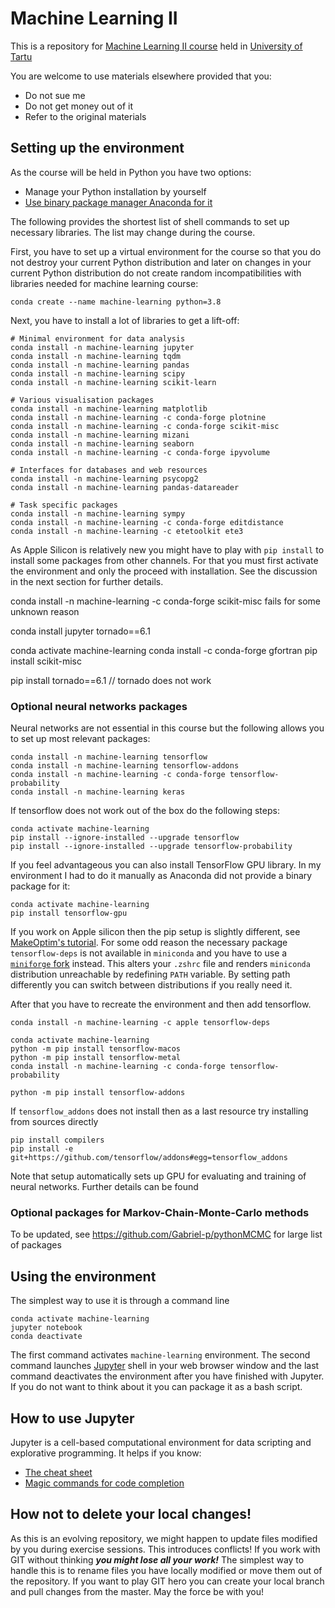 # Machine Learning II

This is a repository for [Machine Learning II course](https://courses.cs.ut.ee/2019/ml-ii/spring/Main/HomePage) held in [University of Tartu](https://www.cs.ut.ee/et)

You are welcome to use materials elsewhere provided that you:

* Do not sue me
* Do not get money out of it
* Refer to the original materials


## Setting up the environment

As the course will be held in Python you have two options:

* Manage your Python installation by yourself
* [Use binary package manager Anaconda for it](https://conda.io/docs/user-guide/tasks/manage-environments.html#creating-an-environment-with-commands)

The following provides the shortest list of shell commands to set up necessary libraries.
The list may change during the course.

First, you have to set up a virtual environment for the course so that you do not destroy your current Python distribution and later on changes in your current Python distribution do not create random incompatibilities with libraries needed for machine learning course:

```
conda create --name machine-learning python=3.8
```

Next, you have to install a lot of libraries to get a lift-off:

```
# Minimal environment for data analysis
conda install -n machine-learning jupyter
conda install -n machine-learning tqdm
conda install -n machine-learning pandas
conda install -n machine-learning scipy
conda install -n machine-learning scikit-learn

# Various visualisation packages
conda install -n machine-learning matplotlib
conda install -n machine-learning -c conda-forge plotnine
conda install -n machine-learning -c conda-forge scikit-misc
conda install -n machine-learning mizani
conda install -n machine-learning seaborn
conda install -n machine-learning -c conda-forge ipyvolume

# Interfaces for databases and web resources
conda install -n machine-learning psycopg2
conda install -n machine-learning pandas-datareader

# Task specific packages
conda install -n machine-learning sympy
conda install -n machine-learning -c conda-forge editdistance
conda install -n machine-learning -c etetoolkit ete3
```

As Apple Silicon is relatively new you might have to play with `pip install` to
install some packages from other channels.
For that you must first activate the environment and only the proceed with installation.
See the discussion in the next section for further details.

conda install -n machine-learning -c conda-forge scikit-misc
fails for some unknown reason

conda install jupyter tornado==6.1

conda activate machine-learning
conda install -c conda-forge gfortran
pip install scikit-misc


pip install tornado==6.1 // tornado does not work

### Optional neural networks packages

Neural networks are not essential in this course but the following allows you to set up most relevant packages:

```
conda install -n machine-learning tensorflow
conda install -n machine-learning tensorflow-addons
conda install -n machine-learning -c conda-forge tensorflow-probability
conda install -n machine-learning keras
```

If tensorflow does not work out of the box do the following steps:

```
conda activate machine-learning
pip install --ignore-installed --upgrade tensorflow
pip install --ignore-installed --upgrade tensorflow-probability
```

If you feel advantageous you can also install TensorFlow GPU library.
In my environment I had to do it manually as Anaconda did not provide a binary package for it:

```
conda activate machine-learning
pip install tensorflow-gpu
```


If you work on Apple silicon then the pip setup is slightly different, see [MakeOptim's tutorial](https://makeoptim.com/en/deep-learning/tensorflow-metal).
For some odd reason the necessary package `tensorflow-deps` is not available in `miniconda` and you have to use a [`miniforge` fork](https://github.com/conda-forge/miniforge) instead.
This alters your `.zshrc` file and renders `miniconda` distribution unreachable by redefining `PATH` variable.
By setting path differently you can switch between distributions if you really need it.

After that you have to recreate the environment and then add tensorflow.

```
conda install -n machine-learning -c apple tensorflow-deps

conda activate machine-learning
python -m pip install tensorflow-macos
python -m pip install tensorflow-metal
conda install -n machine-learning -c conda-forge tensorflow-probability

python -m pip install tensorflow-addons
```

If `tensorflow_addons` does not install then as a last resource try installing from sources directly

```
pip install compilers
pip install -e git+https://github.com/tensorflow/addons#egg=tensorflow_addons
```


Note that setup automatically sets up GPU for evaluating and training of neural networks.
Further details can be found    




### Optional packages for Markov-Chain-Monte-Carlo methods

To be updated, see https://github.com/Gabriel-p/pythonMCMC for large list of packages


## Using the environment

The simplest way to use it is through a command line

```
conda activate machine-learning
jupyter notebook
conda deactivate
```

The first command activates `machine-learning` environment.
The second command launches [Jupyter](https://jupyter.org) shell in your web browser window and the last command deactivates the environment after you have finished with Jupyter. If you do not want to think about it you can package it as a bash script.

## How to use Jupyter

Jupyter is a cell-based computational environment for data scripting and explorative programming. It helps if you know:

* [The cheat sheet](https://www.dataquest.io/blog/jupyter-notebook-tips-tricks-shortcuts/)
* [Magic commands for code completion](https://forums.fast.ai/t/jupyter-notebook-how-to-enable-intellisense/8636)  

## How not to delete your local changes!

As this is an evolving repository, we might happen to update files modified by you during exercise sessions.
This introduces conflicts! If you work with GIT without thinking ***you might lose all your work!***
The simplest way to handle this is to rename files you have locally modified or move them out of the repository.
If you want to play GIT hero you can create your local branch and pull changes from the master.
May the force be with you!
